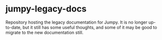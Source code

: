 # jumpy-legacy-docs

Repository hosting the legacy documentation for Jumpy.
It is no longer up-to-date, but it still has some useful thoughts,
and some of it may be good to migrate to the new documentation still.
